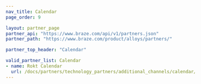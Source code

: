 ```yaml
---
nav_title: Calendar
page_order: 9

layout: partner_page
partner_api: "https://www.braze.com/api/v1/partners.json"
partner_path: "https://www.braze.com/product/alloys/partners/"

partner_top_header: "Calendar"

valid_partner_list: Calendar
- name: Rokt Calendar
  url: /docs/partners/technology_partners/additional_channels/calendar/rokt_calendar/
---
```


